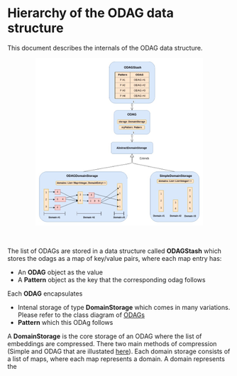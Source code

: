 # Hierarchy of the ODAG data structure

This document describes the internals of the ODAG data structure.


<p align="center"> 
<img src="./resources/ClassDiag/ODAG/ODAGHierarchy.jpg" alt="Hierarchy diagram of ODAG" width="75%" height="75%">
</p>


<br>

The list of ODAGs are stored in a data structure called **ODAGStash** which stores the odags as a map of key/value pairs, where each map entry has:
 + An **ODAG** object as the value
 + A **Pattern** object as the key that the corresponding odag follows
 
Each **ODAG** encapsulates
 + Intenal storage of type **DomainStorage** which comes in many variations. Please refer to the class diagram of [ODAGs](./resources/ClassDiag/ODAG/general.png)
 + **Pattern** which this ODAg follows
 
A **DomainStorage** is the core storage of an ODAG where the list of embeddings are compressed. There two main methods of compression (Simple and ODAG that are illustated [here](./resources/)). Each domain storage consists of a list of maps, where each map represents a domain. A domain represents the 

